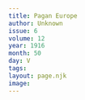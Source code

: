 ```yaml
---
title: Pagan Europe
author: Unknown
issue: 6
volume: 12
year: 1916
month: 50
day: V
tags:
layout: page.njk
image:
---
```





